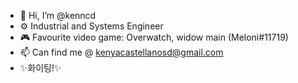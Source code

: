 - 👋 Hi, I’m @kenncd 
- ⚙️  Industrial and Systems Engineer
- 🎮 Favourite video game: Overwatch, widow main (Meloni#11719)
- 📫 Can find me @ kenyacastellanosd@gmail.com
- ✨화이팅!✨
<!---
kenncd/kenncd is a ✨ special ✨ repository because its `README.md` (this file) appears on your GitHub profile.
You can click the Preview link to take a look at your changes.
--->
